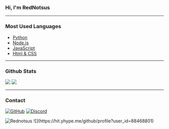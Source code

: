 ### Hi, I'm **RedNotsus**

---

### Most Used Languages

- [Python](https://www.python.org/)
- [Node.js](https://nodejs.org/)
- [JavaScript](https://www.javascript.com/)
- [Html & CSS](https://www.w3schools.com/)

---

### Github Stats

<img src="https://github-readme-stats.vercel.app/api/top-langs?username=Rednotsus&show_icons=true&theme=dracula&locale=en&layout=compact">
<img src="https://github-profile-trophy.vercel.app/?username=rednotsus&no-frame=false&theme=dracula&column=4&row=1">

---

### Contact

[![GitHub](https://img.shields.io/badge/Github-100000?style=for-the-badge&logo=github&logoColor=white)](https://github.com/RedNotSus)
[![Discord](https://img.shields.io/badge/Discord-7289DA?style=for-the-badge&logo=discord&logoColor=white)](https://dsc.gg/bakasussybot)

<img src="https://komarev.com/ghpvc/?username=Rednotsus&label=Views&color=0e75b6&style=flat" alt="Rednotsus">
![](https://hit.yhype.me/github/profile?user_id=88468801)
